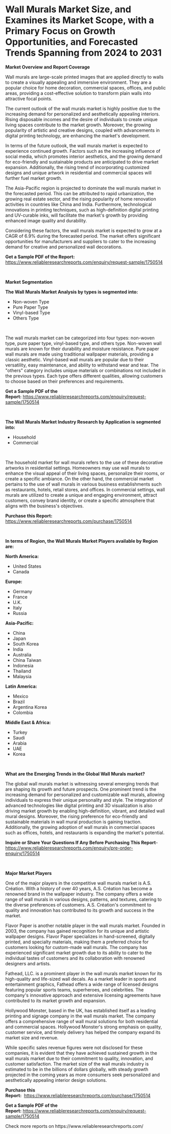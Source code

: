<p><h1>Wall Murals Market Size, and Examines its Market Scope, with a Primary Focus on Growth Opportunities, and Forecasted Trends Spanning from 2024 to 2031</h1></p><p><strong>Market Overview and Report Coverage</strong></p>
<p><p>Wall murals are large-scale printed images that are applied directly to walls to create a visually appealing and immersive environment. They are a popular choice for home decoration, commercial spaces, offices, and public areas, providing a cost-effective solution to transform plain walls into attractive focal points.</p><p>The current outlook of the wall murals market is highly positive due to the increasing demand for personalized and aesthetically appealing interiors. Rising disposable incomes and the desire of individuals to create unique living spaces contribute to the market growth. Moreover, the growing popularity of artistic and creative designs, coupled with advancements in digital printing technology, are enhancing the market's development.</p><p>In terms of the future outlook, the wall murals market is expected to experience continued growth. Factors such as the increasing influence of social media, which promotes interior aesthetics, and the growing demand for eco-friendly and sustainable products are anticipated to drive market expansion. Additionally, the rising trend of incorporating customized designs and unique artwork in residential and commercial spaces will further fuel market growth.</p><p>The Asia-Pacific region is projected to dominate the wall murals market in the forecasted period. This can be attributed to rapid urbanization, the growing real estate sector, and the rising popularity of home renovation activities in countries like China and India. Furthermore, technological innovations in printing techniques, such as high-definition digital printing and UV-curable inks, will facilitate the market's growth by providing enhanced image quality and durability.</p><p>Considering these factors, the wall murals market is expected to grow at a CAGR of 6.9% during the forecasted period. The market offers significant opportunities for manufacturers and suppliers to cater to the increasing demand for creative and personalized wall decorations.</p></p>
<p><strong>Get a Sample PDF of the Report:</strong> <a href="https://www.reliableresearchreports.com/enquiry/request-sample/1750514">https://www.reliableresearchreports.com/enquiry/request-sample/1750514</a></p>
<p>&nbsp;</p>
<p><strong>Market Segmentation</strong></p>
<p><strong>The Wall Murals Market Analysis by types is segmented into:</strong></p>
<p><ul><li>Non-woven Type</li><li>Pure Paper Type</li><li>Vinyl-based Type</li><li>Others Type</li></ul></p>
<p>&nbsp;</p>
<p><p>The wall murals market can be categorized into four types: non-woven type, pure paper type, vinyl-based type, and others type. Non-woven wall murals are known for their durability and moisture resistance. Pure paper wall murals are made using traditional wallpaper materials, providing a classic aesthetic. Vinyl-based wall murals are popular due to their versatility, easy maintenance, and ability to withstand wear and tear. The "others" category includes unique materials or combinations not included in the previous types. Each type offers different qualities, allowing customers to choose based on their preferences and requirements.</p></p>
<p><strong>Get a Sample PDF of the Report:</strong>&nbsp;<a href="https://www.reliableresearchreports.com/enquiry/request-sample/1750514">https://www.reliableresearchreports.com/enquiry/request-sample/1750514</a></p>
<p>&nbsp;</p>
<p><strong>The Wall Murals Market Industry Research by Application is segmented into:</strong></p>
<p><ul><li>Household</li><li>Commercial</li></ul></p>
<p>&nbsp;</p>
<p><p>The household market for wall murals refers to the use of these decorative artworks in residential settings. Homeowners may use wall murals to enhance the visual appeal of their living spaces, personalize their rooms, or create a specific ambiance. On the other hand, the commercial market pertains to the use of wall murals in various business establishments such as restaurants, hotels, retail stores, and offices. In commercial settings, wall murals are utilized to create a unique and engaging environment, attract customers, convey brand identity, or create a specific atmosphere that aligns with the business's objectives.</p></p>
<p><strong>Purchase this Report:</strong>&nbsp; <a href="https://www.reliableresearchreports.com/purchase/1750514">https://www.reliableresearchreports.com/purchase/1750514</a></p>
<p>&nbsp;</p>
<p><strong>In terms of Region, the Wall Murals Market Players available by Region are:</strong></p>
<p>
    <p> <strong> North America: </strong>
        <ul>
            <li>United States</li>
            <li>Canada</li>
        </ul>
        </p> 
    <p> <strong> Europe: </strong>
        <ul>
            <li>Germany</li>
            <li>France</li>
            <li>U.K.</li>
            <li>Italy</li>
            <li>Russia</li>
        </ul>
        </p> 
    <p> <strong> Asia-Pacific: </strong>
        <ul>
            <li>China</li>
            <li>Japan</li>
            <li>South Korea</li>
            <li>India</li>
            <li>Australia</li>
            <li>China Taiwan</li>
            <li>Indonesia</li>
            <li>Thailand</li>
            <li>Malaysia</li>
        </ul>
        </p> 
    <p> <strong> Latin America: </strong>
        <ul>
            <li>Mexico</li>
            <li>Brazil</li>
            <li>Argentina Korea</li>
            <li>Colombia</li>
        </ul>
        </p> 
    <p> <strong> Middle East & Africa: </strong>
        <ul>
            <li>Turkey</li>
            <li>Saudi</li>
            <li>Arabia</li>
            <li>UAE</li>
            <li>Korea</li>
        </ul>
    </p>
    </p>
<p>&nbsp;</p>
<p><strong>What are the Emerging Trends in the Global Wall Murals market?</strong></p>
<p><p>The global wall murals market is witnessing several emerging trends that are shaping its growth and future prospects. One prominent trend is the increasing demand for personalized and customizable wall murals, allowing individuals to express their unique personality and style. The integration of advanced technologies like digital printing and 3D visualization is also driving market growth by enabling high-definition, vibrant, and detailed wall mural designs. Moreover, the rising preference for eco-friendly and sustainable materials in wall mural production is gaining traction. Additionally, the growing adoption of wall murals in commercial spaces such as offices, hotels, and restaurants is expanding the market's potential.</p></p>
<p><strong>Inquire or Share Your Questions If Any Before Purchasing This Report</strong>- <a href="https://www.reliableresearchreports.com/enquiry/pre-order-enquiry/1750514">https://www.reliableresearchreports.com/enquiry/pre-order-enquiry/1750514</a></p>
<p>&nbsp;</p>
<p><strong>Major Market Players</strong></p>
<p><p>One of the major players in the competitive wall murals market is A.S. Création. With a history of over 40 years, A.S. Création has become a renowned brand in the wallpaper industry. The company offers a wide range of wall murals in various designs, patterns, and textures, catering to the diverse preferences of customers. A.S. Création's commitment to quality and innovation has contributed to its growth and success in the market.</p><p>Flavor Paper is another notable player in the wall murals market. Founded in 2003, the company has gained recognition for its unique and artistic wallpaper designs. Flavor Paper specializes in hand-screened, digitally printed, and specialty materials, making them a preferred choice for customers looking for custom-made wall murals. The company has experienced significant market growth due to its ability to cater to the individual tastes of customers and its collaboration with renowned designers and artists.</p><p>Fathead, LLC. is a prominent player in the wall murals market known for its high-quality and life-sized wall decals. As a market leader in sports and entertainment graphics, Fathead offers a wide range of licensed designs featuring popular sports teams, superheroes, and celebrities. The company's innovative approach and extensive licensing agreements have contributed to its market growth and expansion.</p><p>Hollywood Monster, based in the UK, has established itself as a leading printing and signage company in the wall murals market. The company offers a comprehensive range of wall mural solutions for both residential and commercial spaces. Hollywood Monster's strong emphasis on quality, customer service, and timely delivery has helped the company expand its market size and revenue.</p><p>While specific sales revenue figures were not disclosed for these companies, it is evident that they have achieved sustained growth in the wall murals market due to their commitment to quality, innovation, and customer satisfaction. The market size of the wall murals industry is estimated to be in the billions of dollars globally, with steady growth projected in the coming years as more consumers seek personalized and aesthetically appealing interior design solutions.</p></p>
<p><strong>Purchase this Report:</strong>&nbsp;&nbsp;<a href="https://www.reliableresearchreports.com/purchase/1750514">https://www.reliableresearchreports.com/purchase/1750514</a></p>
<p></p>
<p><strong>Get a Sample PDF of the Report:</strong>&nbsp;<a href="https://www.reliableresearchreports.com/enquiry/request-sample/1750514">https://www.reliableresearchreports.com/enquiry/request-sample/1750514</a></p>
<p>Check more reports on https://www.reliableresearchreports.com/</p>